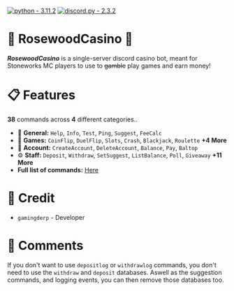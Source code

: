 [![python - 3.11.2](https://img.shields.io/badge/python-3.11.2-0096FF?logo=Python)](https://)
[![discord.py - 2.3.2](https://img.shields.io/badge/discord.py-2.3.2-FFFF00?logo=Python)](https://github.com/Rapptz/discord.py)


# 🌸 RosewoodCasino 🌸
***RosewoodCasino*** is a single-server discord casino bot, meant for Stoneworks MC players to use to ~~gamble~~ play games and earn money!

# 📋 Features
**38** commands across **4** different categories..

- 📌 **General:** `Help`, `Info`, `Test`, `Ping`, `Suggest`, `FeeCalc`
- 🎳 **Games:** `CoinFlip`, `DuelFlip`, `Slots`, `Crash`, `Blackjack`, `Roulette` **+4 More**
- 📰 **Account:** `CreateAccount`, `DeleteAccount`, `Balance`, `Pay`, `Baltop`
- ⚙️ **Staff:** `Deposit`, `Withdraw`, `SetSuggest`, `ListBalance`, `Poll`, `Giveaway` **+11 More**
- **Full list of commands:** [Here](https://github.com/GamingDerp/RosewoodCasino/blob/main/COMMANDS.md)

# 📑 Credit
- `gamingderp` - Developer

# 📝 Comments
If you don't want to use `depositlog` or `withdrawlog` commands, you don't need to use the `withdraw` and `deposit` databases. Aswell as the suggestion commands, and logging events, you can then remove those databases too.
